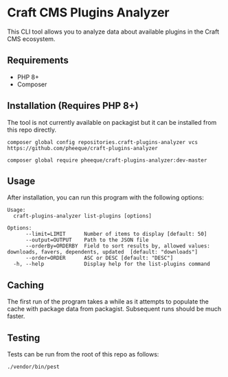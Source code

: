 # Craft CMS Plugins Analyzer
This CLI tool allows you to analyze data about available plugins in the Craft CMS ecosystem.

## Requirements
- PHP 8+
- Composer

## Installation (Requires PHP 8+)
The tool is not currently available on packagist but it can be installed from this repo directly. 

```shell
composer global config repositories.craft-plugins-analyzer vcs https://github.com/pheeque/craft-plugins-analyzer

composer global require pheeque/craft-plugins-analyzer:dev-master
```

## Usage
After installation, you can run this program with the following options:

```
Usage:
  craft-plugins-analyzer list-plugins [options]

Options:
      --limit=LIMIT      Number of items to display [default: 50]
      --output=OUTPUT    Path to the JSON file
      --orderBy=ORDERBY  Field to sort results by, allowed values: downloads, favers, dependents, updated  [default: "downloads"]
      --order=ORDER      ASC or DESC [default: "DESC"]
  -h, --help             Display help for the list-plugins command
```

## Caching
The first run of the program takes a while as it attempts to populate the cache with package data from packagist. Subsequent runs should be much faster. 

## Testing
Tests can be run from the root of this repo as follows:
```shell
./vendor/bin/pest
```
